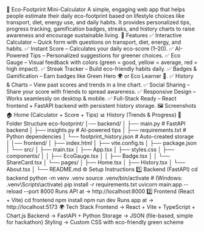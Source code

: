 🌱 Eco-Footprint Mini-Calculator
A simple, engaging web app that helps people estimate their daily eco-footprint based on lifestyle choices like transport, diet, energy use, and daily habits.
It provides personalized tips, progress tracking, gamification badges, streaks, and history charts to raise awareness and encourage sustainable living.
🚀 Features
✅ Interactive Calculator – Quick form with questions on transport, diet, energy, and habits.
✅ Instant Score – Calculates your daily eco-score (1–20).
✅ AI-Powered Tips – Personalized suggestions for greener choices.
✅ Eco Gauge – Visual feedback with colors (green = good, yellow = average, red = high impact).
✅ Streak Tracker – Build eco-friendly habits daily.
✅ Badges & Gamification – Earn badges like Green Hero 🌍 or Eco Learner 🌿.
✅ History & Charts – View past scores and trends in a line chart.
✅ Social Sharing – Share your score with friends to spread awareness.
✅ Responsive Design – Works seamlessly on desktop & mobile.
✅ Full-Stack Ready – React frontend + FastAPI backend with persistent history storage.
🖼️ Screenshots
🏠 Home (Calculator + Score + Tips)
📊 History (Trends & Progress)
📂 Folder Structure
eco-footprint/
│── backend/
│   ├── main.py                # FastAPI backend
│   ├── insights.py            # AI-powered tips
│   ├── requirements.txt       # Python dependencies
│   └── footprint_history.json # Auto-created storage
│
│── frontend/
│   ├── index.html
│   ├── vite.config.ts
│   ├── package.json
│   └── src/
│       ├── main.tsx
│       ├── App.tsx
│       ├── styles.css
│       ├── components/
│       │    ├── EcoGauge.tsx
│       │    ├── Badge.tsx
│       │    └── ShareCard.tsx
│       └── pages/
│            ├── Home.tsx
│            ├── History.tsx
│            └── About.tsx
│
└── README.md
⚙️ Setup Instructions
1️⃣ Backend (FastAPI)
cd backend
python -m venv .venv
source .venv/bin/activate   # (Windows: .venv\Scripts\activate)
pip install -r requirements.txt
uvicorn main:app --reload --port 8000
Runs API at → http://localhost:8000
2️⃣ Frontend (React + Vite)
cd frontend
npm install
npm run dev
Runs app at → http://localhost:5173
🌍 Tech Stack
Frontend → React + Vite + TypeScript + Chart.js
Backend → FastAPI + Python
Storage → JSON (file-based, simple for hackathon)
Styling → Custom CSS with eco-friendly green scheme
